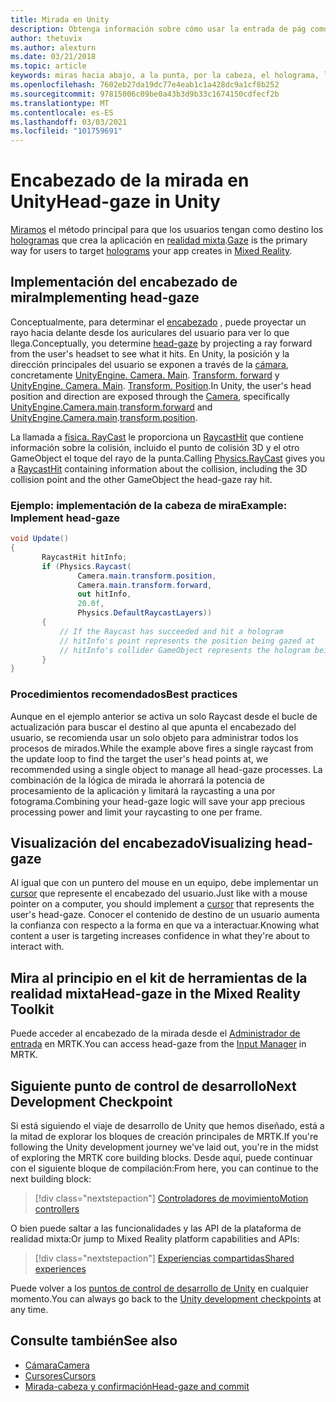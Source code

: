 ```yaml
---
title: Mirada en Unity
description: Obtenga información sobre cómo usar la entrada de pág como método principal para que los usuarios tengan como destino los hologramas que crea la aplicación en realidad mixta.
author: thetuvix
ms.author: alexturn
ms.date: 03/21/2018
ms.topic: article
keywords: miras hacia abajo, a la punta, por la cabeza, el holograma, la realidad mixta, el casco de realidad mixta, el casco de realidad mixta de Windows, el casco de realidad virtual, MRTK, el kit de herramientas de realidad mixta
ms.openlocfilehash: 7602eb27da19dc77e4eab1c1a428dc9a1cf8b252
ms.sourcegitcommit: 97815006c09be0a43b3d9b33c1674150cdfecf2b
ms.translationtype: MT
ms.contentlocale: es-ES
ms.lasthandoff: 03/03/2021
ms.locfileid: "101759691"
---
```

# <a name="head-gaze-in-unity"></a><span data-ttu-id="23f41-104">Encabezado de la mirada en Unity</span><span class="sxs-lookup"><span data-stu-id="23f41-104">Head-gaze in Unity</span></span>

<span data-ttu-id="23f41-105">[Miramos](../../design/gaze-and-commit.md) el método principal para que los usuarios tengan como destino los [hologramas](../../discover/hologram.md) que crea la aplicación en [realidad mixta](../../discover/mixed-reality.md).</span><span class="sxs-lookup"><span data-stu-id="23f41-105">[Gaze](../../design/gaze-and-commit.md) is the primary way for users to target [holograms](../../discover/hologram.md) your app creates in [Mixed Reality](../../discover/mixed-reality.md).</span></span>

## <a name="implementing-head-gaze"></a><span data-ttu-id="23f41-106">Implementación del encabezado de mira</span><span class="sxs-lookup"><span data-stu-id="23f41-106">Implementing head-gaze</span></span>

<span data-ttu-id="23f41-107">Conceptualmente, para determinar el [encabezado](../../design/gaze-and-commit.md) , puede proyectar un rayo hacia delante desde los auriculares del usuario para ver lo que llega.</span><span class="sxs-lookup"><span data-stu-id="23f41-107">Conceptually, you determine [head-gaze](../../design/gaze-and-commit.md) by projecting a ray forward from the user's headset to see what it hits.</span></span> <span data-ttu-id="23f41-108">En Unity, la posición y la dirección principales del usuario se exponen a través de la [cámara](camera-in-unity.md), concretamente [UnityEngine. Camera. Main](https://docs.unity3d.com/ScriptReference/Camera-main.html). [Transform. forward](https://docs.unity3d.com/ScriptReference/Transform-forward.html) y [UnityEngine. Camera. Main](https://docs.unity3d.com/ScriptReference/Camera-main.html). [Transform. Position](https://docs.unity3d.com/ScriptReference/Transform-position.html).</span><span class="sxs-lookup"><span data-stu-id="23f41-108">In Unity, the user's head position and direction are exposed through the [Camera](camera-in-unity.md), specifically [UnityEngine.Camera.main](https://docs.unity3d.com/ScriptReference/Camera-main.html).[transform.forward](https://docs.unity3d.com/ScriptReference/Transform-forward.html) and [UnityEngine.Camera.main](https://docs.unity3d.com/ScriptReference/Camera-main.html).[transform.position](https://docs.unity3d.com/ScriptReference/Transform-position.html).</span></span>

<span data-ttu-id="23f41-109">La llamada a [física. RayCast](https://docs.unity3d.com/ScriptReference/Physics.Raycast.html) le proporciona un [RaycastHit](https://docs.unity3d.com/ScriptReference/RaycastHit.html) que contiene información sobre la colisión, incluido el punto de colisión 3D y el otro GameObject el toque del rayo de la punta.</span><span class="sxs-lookup"><span data-stu-id="23f41-109">Calling [Physics.RayCast](https://docs.unity3d.com/ScriptReference/Physics.Raycast.html) gives you a [RaycastHit](https://docs.unity3d.com/ScriptReference/RaycastHit.html) containing information about the collision, including the 3D collision point and the other GameObject the head-gaze ray hit.</span></span>

### <a name="example-implement-head-gaze"></a><span data-ttu-id="23f41-110">Ejemplo: implementación de la cabeza de mira</span><span class="sxs-lookup"><span data-stu-id="23f41-110">Example: Implement head-gaze</span></span>

```cs
void Update()
{
       RaycastHit hitInfo;
       if (Physics.Raycast(
               Camera.main.transform.position,
               Camera.main.transform.forward,
               out hitInfo,
               20.0f,
               Physics.DefaultRaycastLayers))
       {
           // If the Raycast has succeeded and hit a hologram
           // hitInfo's point represents the position being gazed at
           // hitInfo's collider GameObject represents the hologram being gazed at
       }
}
```

### <a name="best-practices"></a><span data-ttu-id="23f41-111">Procedimientos recomendados</span><span class="sxs-lookup"><span data-stu-id="23f41-111">Best practices</span></span>

<span data-ttu-id="23f41-112">Aunque en el ejemplo anterior se activa un solo Raycast desde el bucle de actualización para buscar el destino al que apunta el encabezado del usuario, se recomienda usar un solo objeto para administrar todos los procesos de mirados.</span><span class="sxs-lookup"><span data-stu-id="23f41-112">While the example above fires a single raycast from the update loop to find the target the user's head points at, we recommended using a single object to manage all head-gaze processes.</span></span> <span data-ttu-id="23f41-113">La combinación de la lógica de mirada le ahorrará la potencia de procesamiento de la aplicación y limitará la raycasting a una por fotograma.</span><span class="sxs-lookup"><span data-stu-id="23f41-113">Combining your head-gaze logic will save your app precious processing power and limit your raycasting to one per frame.</span></span>

## <a name="visualizing-head-gaze"></a><span data-ttu-id="23f41-114">Visualización del encabezado</span><span class="sxs-lookup"><span data-stu-id="23f41-114">Visualizing head-gaze</span></span>

<span data-ttu-id="23f41-115">Al igual que con un puntero del mouse en un equipo, debe implementar un [cursor](../../design/cursors.md) que represente el encabezado del usuario.</span><span class="sxs-lookup"><span data-stu-id="23f41-115">Just like with a mouse pointer on a computer, you should implement a [cursor](../../design/cursors.md) that represents the user's head-gaze.</span></span> <span data-ttu-id="23f41-116">Conocer el contenido de destino de un usuario aumenta la confianza con respecto a la forma en que va a interactuar.</span><span class="sxs-lookup"><span data-stu-id="23f41-116">Knowing what content a user is targeting increases confidence in what they're about to interact with.</span></span>

## <a name="head-gaze-in-the-mixed-reality-toolkit"></a><span data-ttu-id="23f41-117">Mira al principio en el kit de herramientas de la realidad mixta</span><span class="sxs-lookup"><span data-stu-id="23f41-117">Head-gaze in the Mixed Reality Toolkit</span></span> 
<span data-ttu-id="23f41-118">Puede acceder al encabezado de la mirada desde el [Administrador de entrada](https://docs.microsoft.com/windows/mixed-reality/mrtk-docs/features/input/overview.md) en MRTK.</span><span class="sxs-lookup"><span data-stu-id="23f41-118">You can access head-gaze from the [Input Manager](https://docs.microsoft.com/windows/mixed-reality/mrtk-docs/features/input/overview.md) in MRTK.</span></span>

## <a name="next-development-checkpoint"></a><span data-ttu-id="23f41-119">Siguiente punto de control de desarrollo</span><span class="sxs-lookup"><span data-stu-id="23f41-119">Next Development Checkpoint</span></span>

<span data-ttu-id="23f41-120">Si está siguiendo el viaje de desarrollo de Unity que hemos diseñado, está a la mitad de explorar los bloques de creación principales de MRTK.</span><span class="sxs-lookup"><span data-stu-id="23f41-120">If you're following the Unity development journey we've laid out, you're in the midst of exploring the MRTK core building blocks.</span></span> <span data-ttu-id="23f41-121">Desde aquí, puede continuar con el siguiente bloque de compilación:</span><span class="sxs-lookup"><span data-stu-id="23f41-121">From here, you can continue to the next building block:</span></span>

> [!div class="nextstepaction"]
> [<span data-ttu-id="23f41-122">Controladores de movimiento</span><span class="sxs-lookup"><span data-stu-id="23f41-122">Motion controllers</span></span>](motion-controllers-in-unity.md)

<span data-ttu-id="23f41-123">O bien puede saltar a las funcionalidades y las API de la plataforma de realidad mixta:</span><span class="sxs-lookup"><span data-stu-id="23f41-123">Or jump to Mixed Reality platform capabilities and APIs:</span></span>

> [!div class="nextstepaction"]
> [<span data-ttu-id="23f41-124">Experiencias compartidas</span><span class="sxs-lookup"><span data-stu-id="23f41-124">Shared experiences</span></span>](shared-experiences-in-unity.md)

<span data-ttu-id="23f41-125">Puede volver a los [puntos de control de desarrollo de Unity](unity-development-overview.md#2-core-building-blocks) en cualquier momento.</span><span class="sxs-lookup"><span data-stu-id="23f41-125">You can always go back to the [Unity development checkpoints](unity-development-overview.md#2-core-building-blocks) at any time.</span></span>

## <a name="see-also"></a><span data-ttu-id="23f41-126">Consulte también</span><span class="sxs-lookup"><span data-stu-id="23f41-126">See also</span></span>
* [<span data-ttu-id="23f41-127">Cámara</span><span class="sxs-lookup"><span data-stu-id="23f41-127">Camera</span></span>](camera-in-unity.md)
* [<span data-ttu-id="23f41-128">Cursores</span><span class="sxs-lookup"><span data-stu-id="23f41-128">Cursors</span></span>](../../design/cursors.md)
* [<span data-ttu-id="23f41-129">Mirada-cabeza y confirmación</span><span class="sxs-lookup"><span data-stu-id="23f41-129">Head-gaze and commit</span></span>](../../design/gaze-and-commit.md)
